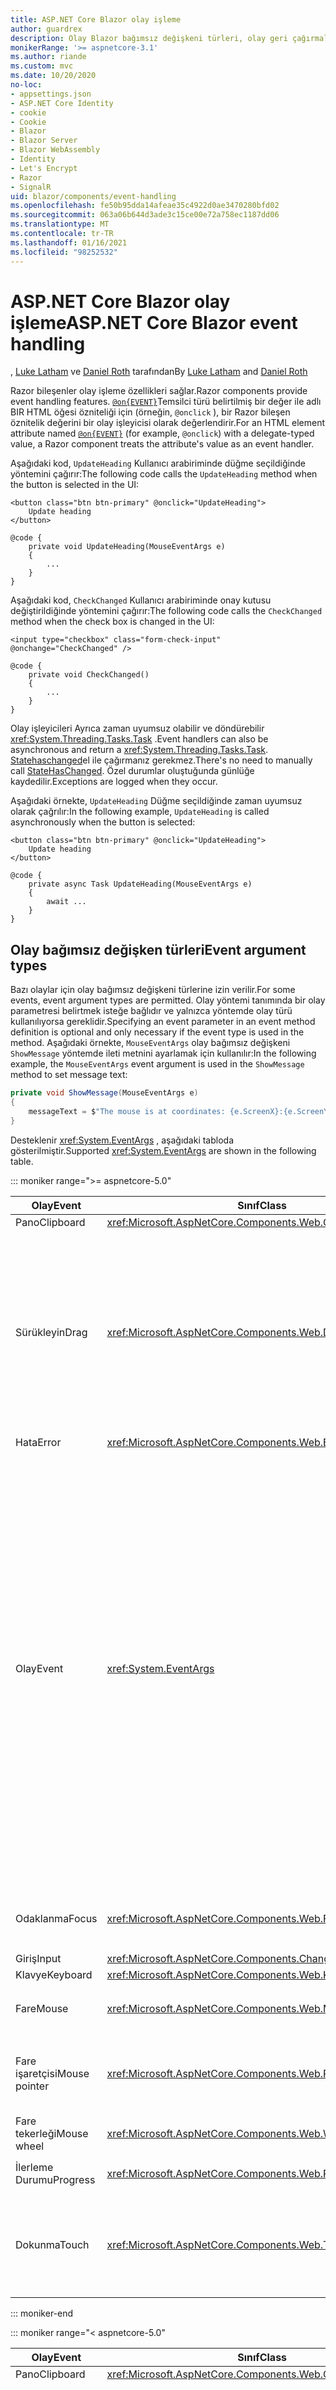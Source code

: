 ```yaml
---
title: ASP.NET Core Blazor olay işleme
author: guardrex
description: Olay Blazor bağımsız değişkeni türleri, olay geri çağırmaları ve varsayılan tarayıcı olaylarını yönetmek dahil olmak üzere olay işleme özellikleri hakkında bilgi edinin.
monikerRange: '>= aspnetcore-3.1'
ms.author: riande
ms.custom: mvc
ms.date: 10/20/2020
no-loc:
- appsettings.json
- ASP.NET Core Identity
- cookie
- Cookie
- Blazor
- Blazor Server
- Blazor WebAssembly
- Identity
- Let's Encrypt
- Razor
- SignalR
uid: blazor/components/event-handling
ms.openlocfilehash: fe50b95dda14afeae35c4922d0ae3470280bfd02
ms.sourcegitcommit: 063a06b644d3ade3c15ce00e72a758ec1187dd06
ms.translationtype: MT
ms.contentlocale: tr-TR
ms.lasthandoff: 01/16/2021
ms.locfileid: "98252532"
---
```

# <a name="aspnet-core-no-locblazor-event-handling"></a><span data-ttu-id="28588-103">ASP.NET Core Blazor olay işleme</span><span class="sxs-lookup"><span data-stu-id="28588-103">ASP.NET Core Blazor event handling</span></span>

<span data-ttu-id="28588-104">, [Luke Latham](https://github.com/guardrex) ve [Daniel Roth](https://github.com/danroth27) tarafından</span><span class="sxs-lookup"><span data-stu-id="28588-104">By [Luke Latham](https://github.com/guardrex) and [Daniel Roth](https://github.com/danroth27)</span></span>

<span data-ttu-id="28588-105">Razor bileşenler olay işleme özellikleri sağlar.</span><span class="sxs-lookup"><span data-stu-id="28588-105">Razor components provide event handling features.</span></span> <span data-ttu-id="28588-106">[`@on{EVENT}`](xref:mvc/views/razor#onevent)Temsilci türü belirtilmiş bir değer ile adlı BIR HTML öğesi özniteliği için (örneğin, `@onclick` ), bir Razor bileşen öznitelik değerini bir olay işleyicisi olarak değerlendirir.</span><span class="sxs-lookup"><span data-stu-id="28588-106">For an HTML element attribute named [`@on{EVENT}`](xref:mvc/views/razor#onevent) (for example, `@onclick`) with a delegate-typed value, a Razor component treats the attribute's value as an event handler.</span></span>

<span data-ttu-id="28588-107">Aşağıdaki kod, `UpdateHeading` Kullanıcı arabiriminde düğme seçildiğinde yöntemini çağırır:</span><span class="sxs-lookup"><span data-stu-id="28588-107">The following code calls the `UpdateHeading` method when the button is selected in the UI:</span></span>

```razor
<button class="btn btn-primary" @onclick="UpdateHeading">
    Update heading
</button>

@code {
    private void UpdateHeading(MouseEventArgs e)
    {
        ...
    }
}
```

<span data-ttu-id="28588-108">Aşağıdaki kod, `CheckChanged` Kullanıcı arabiriminde onay kutusu değiştirildiğinde yöntemini çağırır:</span><span class="sxs-lookup"><span data-stu-id="28588-108">The following code calls the `CheckChanged` method when the check box is changed in the UI:</span></span>

```razor
<input type="checkbox" class="form-check-input" @onchange="CheckChanged" />

@code {
    private void CheckChanged()
    {
        ...
    }
}
```

<span data-ttu-id="28588-109">Olay işleyicileri Ayrıca zaman uyumsuz olabilir ve döndürebilir <xref:System.Threading.Tasks.Task> .</span><span class="sxs-lookup"><span data-stu-id="28588-109">Event handlers can also be asynchronous and return a <xref:System.Threading.Tasks.Task>.</span></span> <span data-ttu-id="28588-110">[Statehaschanged](xref:blazor/components/lifecycle#state-changes)el ile çağırmanız gerekmez.</span><span class="sxs-lookup"><span data-stu-id="28588-110">There's no need to manually call [StateHasChanged](xref:blazor/components/lifecycle#state-changes).</span></span> <span data-ttu-id="28588-111">Özel durumlar oluştuğunda günlüğe kaydedilir.</span><span class="sxs-lookup"><span data-stu-id="28588-111">Exceptions are logged when they occur.</span></span>

<span data-ttu-id="28588-112">Aşağıdaki örnekte, `UpdateHeading` Düğme seçildiğinde zaman uyumsuz olarak çağrılır:</span><span class="sxs-lookup"><span data-stu-id="28588-112">In the following example, `UpdateHeading` is called asynchronously when the button is selected:</span></span>

```razor
<button class="btn btn-primary" @onclick="UpdateHeading">
    Update heading
</button>

@code {
    private async Task UpdateHeading(MouseEventArgs e)
    {
        await ...
    }
}
```

## <a name="event-argument-types"></a><span data-ttu-id="28588-113">Olay bağımsız değişken türleri</span><span class="sxs-lookup"><span data-stu-id="28588-113">Event argument types</span></span>

<span data-ttu-id="28588-114">Bazı olaylar için olay bağımsız değişkeni türlerine izin verilir.</span><span class="sxs-lookup"><span data-stu-id="28588-114">For some events, event argument types are permitted.</span></span> <span data-ttu-id="28588-115">Olay yöntemi tanımında bir olay parametresi belirtmek isteğe bağlıdır ve yalnızca yöntemde olay türü kullanılıyorsa gereklidir.</span><span class="sxs-lookup"><span data-stu-id="28588-115">Specifying an event parameter in an event method definition is optional and only necessary if the event type is used in the method.</span></span> <span data-ttu-id="28588-116">Aşağıdaki örnekte, `MouseEventArgs` olay bağımsız değişkeni `ShowMessage` yöntemde ileti metnini ayarlamak için kullanılır:</span><span class="sxs-lookup"><span data-stu-id="28588-116">In the following example, the `MouseEventArgs` event argument is used in the `ShowMessage` method to set message text:</span></span>

```csharp
private void ShowMessage(MouseEventArgs e)
{
    messageText = $"The mouse is at coordinates: {e.ScreenX}:{e.ScreenY}";
}
```

<span data-ttu-id="28588-117">Desteklenir <xref:System.EventArgs> , aşağıdaki tabloda gösterilmiştir.</span><span class="sxs-lookup"><span data-stu-id="28588-117">Supported <xref:System.EventArgs> are shown in the following table.</span></span>

::: moniker range=">= aspnetcore-5.0"

| <span data-ttu-id="28588-118">Olay</span><span class="sxs-lookup"><span data-stu-id="28588-118">Event</span></span>            | <span data-ttu-id="28588-119">Sınıf</span><span class="sxs-lookup"><span data-stu-id="28588-119">Class</span></span>  | <span data-ttu-id="28588-120">DOM olayları ve notları</span><span class="sxs-lookup"><span data-stu-id="28588-120">DOM events and notes</span></span> |
| ---------------- | ------ | -------------------- |
| <span data-ttu-id="28588-121">Pano</span><span class="sxs-lookup"><span data-stu-id="28588-121">Clipboard</span></span>        | <xref:Microsoft.AspNetCore.Components.Web.ClipboardEventArgs> | <span data-ttu-id="28588-122">`oncut`, `oncopy`, `onpaste`</span><span class="sxs-lookup"><span data-stu-id="28588-122">`oncut`, `oncopy`, `onpaste`</span></span> |
| <span data-ttu-id="28588-123">Sürükleyin</span><span class="sxs-lookup"><span data-stu-id="28588-123">Drag</span></span>             | <xref:Microsoft.AspNetCore.Components.Web.DragEventArgs> | <span data-ttu-id="28588-124">`ondrag`, `ondragstart`, `ondragenter`, `ondragleave`, `ondragover`, `ondrop`, `ondragend`</span><span class="sxs-lookup"><span data-stu-id="28588-124">`ondrag`, `ondragstart`, `ondragenter`, `ondragleave`, `ondragover`, `ondrop`, `ondragend`</span></span><br><br><span data-ttu-id="28588-125"><xref:Microsoft.AspNetCore.Components.Web.DataTransfer> ve <xref:Microsoft.AspNetCore.Components.Web.DataTransferItem> öğe verilerini sürüklemiş tutun.</span><span class="sxs-lookup"><span data-stu-id="28588-125"><xref:Microsoft.AspNetCore.Components.Web.DataTransfer> and <xref:Microsoft.AspNetCore.Components.Web.DataTransferItem> hold dragged item data.</span></span><br><br><span data-ttu-id="28588-126">Blazor [HTML sürükleme ve bırakma API 'Si](https://developer.mozilla.org/docs/Web/API/HTML_Drag_and_Drop_API)ile [js birlikte çalışma](xref:blazor/call-javascript-from-dotnet) kullanarak uygulamalarda sürükleyip bırakma uygulayın.</span><span class="sxs-lookup"><span data-stu-id="28588-126">Implement drag and drop in Blazor apps using [JS interop](xref:blazor/call-javascript-from-dotnet) with [HTML Drag and Drop API](https://developer.mozilla.org/docs/Web/API/HTML_Drag_and_Drop_API).</span></span> |
| <span data-ttu-id="28588-127">Hata</span><span class="sxs-lookup"><span data-stu-id="28588-127">Error</span></span>            | <xref:Microsoft.AspNetCore.Components.Web.ErrorEventArgs> | `onerror` |
| <span data-ttu-id="28588-128">Olay</span><span class="sxs-lookup"><span data-stu-id="28588-128">Event</span></span>            | <xref:System.EventArgs> | <span data-ttu-id="28588-129">*Genel*</span><span class="sxs-lookup"><span data-stu-id="28588-129">*General*</span></span><br><span data-ttu-id="28588-130">`onactivate`, `onbeforeactivate`, `onbeforedeactivate`, `ondeactivate`, `onfullscreenchange`, `onfullscreenerror`, `onloadeddata`, `onloadedmetadata`, `onpointerlockchange`, `onpointerlockerror`, `onreadystatechange`, `onscroll`</span><span class="sxs-lookup"><span data-stu-id="28588-130">`onactivate`, `onbeforeactivate`, `onbeforedeactivate`, `ondeactivate`, `onfullscreenchange`, `onfullscreenerror`, `onloadeddata`, `onloadedmetadata`, `onpointerlockchange`, `onpointerlockerror`, `onreadystatechange`, `onscroll`</span></span><br><br><span data-ttu-id="28588-131">*Pano*</span><span class="sxs-lookup"><span data-stu-id="28588-131">*Clipboard*</span></span><br><span data-ttu-id="28588-132">`onbeforecut`, `onbeforecopy`, `onbeforepaste`</span><span class="sxs-lookup"><span data-stu-id="28588-132">`onbeforecut`, `onbeforecopy`, `onbeforepaste`</span></span><br><br><span data-ttu-id="28588-133">*Giriş*</span><span class="sxs-lookup"><span data-stu-id="28588-133">*Input*</span></span><br><span data-ttu-id="28588-134">`oninvalid`, `onreset`, `onselect`, `onselectionchange`, `onselectstart`, `onsubmit`</span><span class="sxs-lookup"><span data-stu-id="28588-134">`oninvalid`, `onreset`, `onselect`, `onselectionchange`, `onselectstart`, `onsubmit`</span></span><br><br><span data-ttu-id="28588-135">*Medya*</span><span class="sxs-lookup"><span data-stu-id="28588-135">*Media*</span></span><br><span data-ttu-id="28588-136">`oncanplay`, `oncanplaythrough`, `oncuechange`, `ondurationchange`, `onemptied`, `onended`, `onpause`, `onplay`, `onplaying`, `onratechange`, `onseeked`, `onseeking`, `onstalled`, `onstop`, `onsuspend`, `ontimeupdate`, `ontoggle`, `onvolumechange`, `onwaiting`</span><span class="sxs-lookup"><span data-stu-id="28588-136">`oncanplay`, `oncanplaythrough`, `oncuechange`, `ondurationchange`, `onemptied`, `onended`, `onpause`, `onplay`, `onplaying`, `onratechange`, `onseeked`, `onseeking`, `onstalled`, `onstop`, `onsuspend`, `ontimeupdate`, `ontoggle`, `onvolumechange`, `onwaiting`</span></span><br><br><span data-ttu-id="28588-137"><xref:Microsoft.AspNetCore.Components.Web.EventHandlers> olay adlarıyla olay bağımsız değişken türleri arasındaki eşlemeleri yapılandırmak için öznitelikleri tutar.</span><span class="sxs-lookup"><span data-stu-id="28588-137"><xref:Microsoft.AspNetCore.Components.Web.EventHandlers> holds attributes to configure the mappings between event names and event argument types.</span></span> |
| <span data-ttu-id="28588-138">Odaklanma</span><span class="sxs-lookup"><span data-stu-id="28588-138">Focus</span></span>            | <xref:Microsoft.AspNetCore.Components.Web.FocusEventArgs> | <span data-ttu-id="28588-139">`onfocus`, `onblur`, `onfocusin`, `onfocusout`</span><span class="sxs-lookup"><span data-stu-id="28588-139">`onfocus`, `onblur`, `onfocusin`, `onfocusout`</span></span><br><br><span data-ttu-id="28588-140">İçin destek içermez `relatedTarget` .</span><span class="sxs-lookup"><span data-stu-id="28588-140">Doesn't include support for `relatedTarget`.</span></span> |
| <span data-ttu-id="28588-141">Giriş</span><span class="sxs-lookup"><span data-stu-id="28588-141">Input</span></span>            | <xref:Microsoft.AspNetCore.Components.ChangeEventArgs> | <span data-ttu-id="28588-142">`onchange`, `oninput`</span><span class="sxs-lookup"><span data-stu-id="28588-142">`onchange`, `oninput`</span></span> |
| <span data-ttu-id="28588-143">Klavye</span><span class="sxs-lookup"><span data-stu-id="28588-143">Keyboard</span></span>         | <xref:Microsoft.AspNetCore.Components.Web.KeyboardEventArgs> | <span data-ttu-id="28588-144">`onkeydown`, `onkeypress`, `onkeyup`</span><span class="sxs-lookup"><span data-stu-id="28588-144">`onkeydown`, `onkeypress`, `onkeyup`</span></span> |
| <span data-ttu-id="28588-145">Fare</span><span class="sxs-lookup"><span data-stu-id="28588-145">Mouse</span></span>            | <xref:Microsoft.AspNetCore.Components.Web.MouseEventArgs> | <span data-ttu-id="28588-146">`onclick`, `oncontextmenu`, `ondblclick`, `onmousedown`, `onmouseup`, `onmouseover`, `onmousemove`, `onmouseout`</span><span class="sxs-lookup"><span data-stu-id="28588-146">`onclick`, `oncontextmenu`, `ondblclick`, `onmousedown`, `onmouseup`, `onmouseover`, `onmousemove`, `onmouseout`</span></span> |
| <span data-ttu-id="28588-147">Fare işaretçisi</span><span class="sxs-lookup"><span data-stu-id="28588-147">Mouse pointer</span></span>    | <xref:Microsoft.AspNetCore.Components.Web.PointerEventArgs> | <span data-ttu-id="28588-148">`onpointerdown`, `onpointerup`, `onpointercancel`, `onpointermove`, `onpointerover`, `onpointerout`, `onpointerenter`, `onpointerleave`, `ongotpointercapture`, `onlostpointercapture`</span><span class="sxs-lookup"><span data-stu-id="28588-148">`onpointerdown`, `onpointerup`, `onpointercancel`, `onpointermove`, `onpointerover`, `onpointerout`, `onpointerenter`, `onpointerleave`, `ongotpointercapture`, `onlostpointercapture`</span></span> |
| <span data-ttu-id="28588-149">Fare tekerleği</span><span class="sxs-lookup"><span data-stu-id="28588-149">Mouse wheel</span></span>      | <xref:Microsoft.AspNetCore.Components.Web.WheelEventArgs> | <span data-ttu-id="28588-150">`onwheel`, `onmousewheel`</span><span class="sxs-lookup"><span data-stu-id="28588-150">`onwheel`, `onmousewheel`</span></span> |
| <span data-ttu-id="28588-151">İlerleme Durumu</span><span class="sxs-lookup"><span data-stu-id="28588-151">Progress</span></span>         | <xref:Microsoft.AspNetCore.Components.Web.ProgressEventArgs> | <span data-ttu-id="28588-152">`onabort`, `onload`, `onloadend`, `onloadstart`, `onprogress`, `ontimeout`</span><span class="sxs-lookup"><span data-stu-id="28588-152">`onabort`, `onload`, `onloadend`, `onloadstart`, `onprogress`, `ontimeout`</span></span> |
| <span data-ttu-id="28588-153">Dokunma</span><span class="sxs-lookup"><span data-stu-id="28588-153">Touch</span></span>            | <xref:Microsoft.AspNetCore.Components.Web.TouchEventArgs> | <span data-ttu-id="28588-154">`ontouchstart`, `ontouchend`, `ontouchmove`, `ontouchenter`, `ontouchleave`, `ontouchcancel`</span><span class="sxs-lookup"><span data-stu-id="28588-154">`ontouchstart`, `ontouchend`, `ontouchmove`, `ontouchenter`, `ontouchleave`, `ontouchcancel`</span></span><br><br><span data-ttu-id="28588-155"><xref:Microsoft.AspNetCore.Components.Web.TouchPoint> dokunarak duyarlı bir cihazdaki tek bir iletişim noktasını temsil eder.</span><span class="sxs-lookup"><span data-stu-id="28588-155"><xref:Microsoft.AspNetCore.Components.Web.TouchPoint> represents a single contact point on a touch-sensitive device.</span></span> |

::: moniker-end

::: moniker range="< aspnetcore-5.0"

| <span data-ttu-id="28588-156">Olay</span><span class="sxs-lookup"><span data-stu-id="28588-156">Event</span></span>            | <span data-ttu-id="28588-157">Sınıf</span><span class="sxs-lookup"><span data-stu-id="28588-157">Class</span></span> | <span data-ttu-id="28588-158">DOM olayları ve notları</span><span class="sxs-lookup"><span data-stu-id="28588-158">DOM events and notes</span></span> |
| ---------------- | ----- | -------------------- |
| <span data-ttu-id="28588-159">Pano</span><span class="sxs-lookup"><span data-stu-id="28588-159">Clipboard</span></span>        | <xref:Microsoft.AspNetCore.Components.Web.ClipboardEventArgs> | <span data-ttu-id="28588-160">`oncut`, `oncopy`, `onpaste`</span><span class="sxs-lookup"><span data-stu-id="28588-160">`oncut`, `oncopy`, `onpaste`</span></span> |
| <span data-ttu-id="28588-161">Sürükleyin</span><span class="sxs-lookup"><span data-stu-id="28588-161">Drag</span></span>             | <xref:Microsoft.AspNetCore.Components.Web.DragEventArgs> | <span data-ttu-id="28588-162">`ondrag`, `ondragstart`, `ondragenter`, `ondragleave`, `ondragover`, `ondrop`, `ondragend`</span><span class="sxs-lookup"><span data-stu-id="28588-162">`ondrag`, `ondragstart`, `ondragenter`, `ondragleave`, `ondragover`, `ondrop`, `ondragend`</span></span><br><br><span data-ttu-id="28588-163"><xref:Microsoft.AspNetCore.Components.Web.DataTransfer> ve <xref:Microsoft.AspNetCore.Components.Web.DataTransferItem> öğe verilerini sürüklemiş tutun.</span><span class="sxs-lookup"><span data-stu-id="28588-163"><xref:Microsoft.AspNetCore.Components.Web.DataTransfer> and <xref:Microsoft.AspNetCore.Components.Web.DataTransferItem> hold dragged item data.</span></span><br><br><span data-ttu-id="28588-164">Blazor [HTML sürükleme ve bırakma API 'Si](https://developer.mozilla.org/docs/Web/API/HTML_Drag_and_Drop_API)ile [js birlikte çalışma](xref:blazor/call-javascript-from-dotnet) kullanarak uygulamalarda sürükleyip bırakma uygulayın.</span><span class="sxs-lookup"><span data-stu-id="28588-164">Implement drag and drop in Blazor apps using [JS interop](xref:blazor/call-javascript-from-dotnet) with [HTML Drag and Drop API](https://developer.mozilla.org/docs/Web/API/HTML_Drag_and_Drop_API).</span></span> |
| <span data-ttu-id="28588-165">Hata</span><span class="sxs-lookup"><span data-stu-id="28588-165">Error</span></span>            | <xref:Microsoft.AspNetCore.Components.Web.ErrorEventArgs> | `onerror` |
| <span data-ttu-id="28588-166">Olay</span><span class="sxs-lookup"><span data-stu-id="28588-166">Event</span></span>            | <xref:System.EventArgs> | <span data-ttu-id="28588-167">*Genel*</span><span class="sxs-lookup"><span data-stu-id="28588-167">*General*</span></span><br><span data-ttu-id="28588-168">`onactivate`, `onbeforeactivate`, `onbeforedeactivate`, `ondeactivate`, `onfullscreenchange`, `onfullscreenerror`, `onloadeddata`, `onloadedmetadata`, `onpointerlockchange`, `onpointerlockerror`, `onreadystatechange`, `onscroll`</span><span class="sxs-lookup"><span data-stu-id="28588-168">`onactivate`, `onbeforeactivate`, `onbeforedeactivate`, `ondeactivate`, `onfullscreenchange`, `onfullscreenerror`, `onloadeddata`, `onloadedmetadata`, `onpointerlockchange`, `onpointerlockerror`, `onreadystatechange`, `onscroll`</span></span><br><br><span data-ttu-id="28588-169">*Pano*</span><span class="sxs-lookup"><span data-stu-id="28588-169">*Clipboard*</span></span><br><span data-ttu-id="28588-170">`onbeforecut`, `onbeforecopy`, `onbeforepaste`</span><span class="sxs-lookup"><span data-stu-id="28588-170">`onbeforecut`, `onbeforecopy`, `onbeforepaste`</span></span><br><br><span data-ttu-id="28588-171">*Giriş*</span><span class="sxs-lookup"><span data-stu-id="28588-171">*Input*</span></span><br><span data-ttu-id="28588-172">`oninvalid`, `onreset`, `onselect`, `onselectionchange`, `onselectstart`, `onsubmit`</span><span class="sxs-lookup"><span data-stu-id="28588-172">`oninvalid`, `onreset`, `onselect`, `onselectionchange`, `onselectstart`, `onsubmit`</span></span><br><br><span data-ttu-id="28588-173">*Medya*</span><span class="sxs-lookup"><span data-stu-id="28588-173">*Media*</span></span><br><span data-ttu-id="28588-174">`oncanplay`, `oncanplaythrough`, `oncuechange`, `ondurationchange`, `onemptied`, `onended`, `onpause`, `onplay`, `onplaying`, `onratechange`, `onseeked`, `onseeking`, `onstalled`, `onstop`, `onsuspend`, `ontimeupdate`, `onvolumechange`, `onwaiting`</span><span class="sxs-lookup"><span data-stu-id="28588-174">`oncanplay`, `oncanplaythrough`, `oncuechange`, `ondurationchange`, `onemptied`, `onended`, `onpause`, `onplay`, `onplaying`, `onratechange`, `onseeked`, `onseeking`, `onstalled`, `onstop`, `onsuspend`, `ontimeupdate`, `onvolumechange`, `onwaiting`</span></span><br><br><span data-ttu-id="28588-175"><xref:Microsoft.AspNetCore.Components.Web.EventHandlers> olay adlarıyla olay bağımsız değişken türleri arasındaki eşlemeleri yapılandırmak için öznitelikleri tutar.</span><span class="sxs-lookup"><span data-stu-id="28588-175"><xref:Microsoft.AspNetCore.Components.Web.EventHandlers> holds attributes to configure the mappings between event names and event argument types.</span></span> |
| <span data-ttu-id="28588-176">Odaklanma</span><span class="sxs-lookup"><span data-stu-id="28588-176">Focus</span></span>            | <xref:Microsoft.AspNetCore.Components.Web.FocusEventArgs> | <span data-ttu-id="28588-177">`onfocus`, `onblur`, `onfocusin`, `onfocusout`</span><span class="sxs-lookup"><span data-stu-id="28588-177">`onfocus`, `onblur`, `onfocusin`, `onfocusout`</span></span><br><br><span data-ttu-id="28588-178">İçin destek içermez `relatedTarget` .</span><span class="sxs-lookup"><span data-stu-id="28588-178">Doesn't include support for `relatedTarget`.</span></span> |
| <span data-ttu-id="28588-179">Giriş</span><span class="sxs-lookup"><span data-stu-id="28588-179">Input</span></span>            | <xref:Microsoft.AspNetCore.Components.ChangeEventArgs> | <span data-ttu-id="28588-180">`onchange`, `oninput`</span><span class="sxs-lookup"><span data-stu-id="28588-180">`onchange`, `oninput`</span></span> |
| <span data-ttu-id="28588-181">Klavye</span><span class="sxs-lookup"><span data-stu-id="28588-181">Keyboard</span></span>         | <xref:Microsoft.AspNetCore.Components.Web.KeyboardEventArgs> | <span data-ttu-id="28588-182">`onkeydown`, `onkeypress`, `onkeyup`</span><span class="sxs-lookup"><span data-stu-id="28588-182">`onkeydown`, `onkeypress`, `onkeyup`</span></span> |
| <span data-ttu-id="28588-183">Fare</span><span class="sxs-lookup"><span data-stu-id="28588-183">Mouse</span></span>            | <xref:Microsoft.AspNetCore.Components.Web.MouseEventArgs> | <span data-ttu-id="28588-184">`onclick`, `oncontextmenu`, `ondblclick`, `onmousedown`, `onmouseup`, `onmouseover`, `onmousemove`, `onmouseout`</span><span class="sxs-lookup"><span data-stu-id="28588-184">`onclick`, `oncontextmenu`, `ondblclick`, `onmousedown`, `onmouseup`, `onmouseover`, `onmousemove`, `onmouseout`</span></span> |
| <span data-ttu-id="28588-185">Fare işaretçisi</span><span class="sxs-lookup"><span data-stu-id="28588-185">Mouse pointer</span></span>    | <xref:Microsoft.AspNetCore.Components.Web.PointerEventArgs> | <span data-ttu-id="28588-186">`onpointerdown`, `onpointerup`, `onpointercancel`, `onpointermove`, `onpointerover`, `onpointerout`, `onpointerenter`, `onpointerleave`, `ongotpointercapture`, `onlostpointercapture`</span><span class="sxs-lookup"><span data-stu-id="28588-186">`onpointerdown`, `onpointerup`, `onpointercancel`, `onpointermove`, `onpointerover`, `onpointerout`, `onpointerenter`, `onpointerleave`, `ongotpointercapture`, `onlostpointercapture`</span></span> |
| <span data-ttu-id="28588-187">Fare tekerleği</span><span class="sxs-lookup"><span data-stu-id="28588-187">Mouse wheel</span></span>      | <xref:Microsoft.AspNetCore.Components.Web.WheelEventArgs> | <span data-ttu-id="28588-188">`onwheel`, `onmousewheel`</span><span class="sxs-lookup"><span data-stu-id="28588-188">`onwheel`, `onmousewheel`</span></span> |
| <span data-ttu-id="28588-189">İlerleme Durumu</span><span class="sxs-lookup"><span data-stu-id="28588-189">Progress</span></span>         | <xref:Microsoft.AspNetCore.Components.Web.ProgressEventArgs> | <span data-ttu-id="28588-190">`onabort`, `onload`, `onloadend`, `onloadstart`, `onprogress`, `ontimeout`</span><span class="sxs-lookup"><span data-stu-id="28588-190">`onabort`, `onload`, `onloadend`, `onloadstart`, `onprogress`, `ontimeout`</span></span> |
| <span data-ttu-id="28588-191">Dokunma</span><span class="sxs-lookup"><span data-stu-id="28588-191">Touch</span></span>            | <xref:Microsoft.AspNetCore.Components.Web.TouchEventArgs> | <span data-ttu-id="28588-192">`ontouchstart`, `ontouchend`, `ontouchmove`, `ontouchenter`, `ontouchleave`, `ontouchcancel`</span><span class="sxs-lookup"><span data-stu-id="28588-192">`ontouchstart`, `ontouchend`, `ontouchmove`, `ontouchenter`, `ontouchleave`, `ontouchcancel`</span></span><br><br><span data-ttu-id="28588-193"><xref:Microsoft.AspNetCore.Components.Web.TouchPoint> dokunarak duyarlı bir cihazdaki tek bir iletişim noktasını temsil eder.</span><span class="sxs-lookup"><span data-stu-id="28588-193"><xref:Microsoft.AspNetCore.Components.Web.TouchPoint> represents a single contact point on a touch-sensitive device.</span></span> |

::: moniker-end

<span data-ttu-id="28588-194">Daha fazla bilgi için aşağıdaki kaynaklara bakın:</span><span class="sxs-lookup"><span data-stu-id="28588-194">For more information, see the following resources:</span></span>

* <span data-ttu-id="28588-195">[ `EventArgs` ASP.NET Core başvuru kaynağındaki sınıflar (DotNet/aspnetcore `master` dalı)](https://github.com/dotnet/aspnetcore/tree/master/src/Components/Web/src/Web).</span><span class="sxs-lookup"><span data-stu-id="28588-195">[`EventArgs` classes in the ASP.NET Core reference source (dotnet/aspnetcore `master` branch)](https://github.com/dotnet/aspnetcore/tree/master/src/Components/Web/src/Web).</span></span> <span data-ttu-id="28588-196">`master`Dal, *sonraki* ASP.NET Core sürümü için geliştirme aşamasındaki API 'yi temsil eder.</span><span class="sxs-lookup"><span data-stu-id="28588-196">The `master` branch represents API under development for the *next* ASP.NET Core release.</span></span> <span data-ttu-id="28588-197">Geçerli sürüm için uygun GitHub depo dalını (örneğin, `release/3.1` ) seçin.</span><span class="sxs-lookup"><span data-stu-id="28588-197">For the current release, select the appropriate GitHub repository branch (for example, `release/3.1`).</span></span>
* <span data-ttu-id="28588-198">[MDN Web belgeleri: GlobalEventHandlers](https://developer.mozilla.org/docs/Web/API/GlobalEventHandlers): hangi HTML ÖĞELERININ her Dom olayını destekledikleri hakkında bilgiler içerir.</span><span class="sxs-lookup"><span data-stu-id="28588-198">[MDN web docs: GlobalEventHandlers](https://developer.mozilla.org/docs/Web/API/GlobalEventHandlers): Includes information on which HTML elements support each DOM event.</span></span>

## <a name="lambda-expressions"></a><span data-ttu-id="28588-199">Lambda ifadeleri</span><span class="sxs-lookup"><span data-stu-id="28588-199">Lambda expressions</span></span>

<span data-ttu-id="28588-200">[Lambda ifadeleri](/dotnet/csharp/programming-guide/statements-expressions-operators/lambda-expressions) de kullanılabilir:</span><span class="sxs-lookup"><span data-stu-id="28588-200">[Lambda expressions](/dotnet/csharp/programming-guide/statements-expressions-operators/lambda-expressions) can also be used:</span></span>

```razor
<button @onclick="@(e => Console.WriteLine("Hello, world!"))">Say hello</button>
```

<span data-ttu-id="28588-201">Genellikle, bir dizi öğe üzerinde yineleme yaparken olduğu gibi ek değerlerin üzerinde kapatılabilir.</span><span class="sxs-lookup"><span data-stu-id="28588-201">It's often convenient to close over additional values, such as when iterating over a set of elements.</span></span> <span data-ttu-id="28588-202">Aşağıdaki örnek, her biri `UpdateHeading` Kullanıcı arabiriminde seçildiğinde bir olay bağımsız değişkeni ( <xref:Microsoft.AspNetCore.Components.Web.MouseEventArgs> ) ve düğme numarası () geçiren üç düğme oluşturur `buttonNumber` :</span><span class="sxs-lookup"><span data-stu-id="28588-202">The following example creates three buttons, each of which calls `UpdateHeading` passing an event argument (<xref:Microsoft.AspNetCore.Components.Web.MouseEventArgs>) and its button number (`buttonNumber`) when selected in the UI:</span></span>

```razor
<h2>@message</h2>

@for (var i = 1; i < 4; i++)
{
    var buttonNumber = i;

    <button class="btn btn-primary"
            @onclick="@(e => UpdateHeading(e, buttonNumber))">
        Button #@i
    </button>
}

@code {
    private string message = "Select a button to learn its position.";

    private void UpdateHeading(MouseEventArgs e, int buttonNumber)
    {
        message = $"You selected Button #{buttonNumber} at " +
            $"mouse position: {e.ClientX} X {e.ClientY}.";
    }
}
```

> [!NOTE]
> <span data-ttu-id="28588-203">Bir  Loop değişkenini, `i` Yukarıdaki döngü örneğinde olduğu gibi doğrudan bir lambda ifadesinde kullanmayın `for` .</span><span class="sxs-lookup"><span data-stu-id="28588-203">Do **not** use a loop variable directly in a lambda expression, such as `i` in the preceding `for` loop example.</span></span> <span data-ttu-id="28588-204">Aksi halde, aynı değişken tüm lambda ifadeleri tarafından kullanılır ve tüm Lambdalar için aynı değerin kullanılmasına neden olur.</span><span class="sxs-lookup"><span data-stu-id="28588-204">Otherwise, the same variable is used by all lambda expressions, which results in use of the same value in all lambdas.</span></span> <span data-ttu-id="28588-205">Değişkenin değerini her zaman yerel bir değişkende yakala ve sonra kullanın.</span><span class="sxs-lookup"><span data-stu-id="28588-205">Always capture the variable's value in a local variable and then use it.</span></span> <span data-ttu-id="28588-206">Önceki örnekte, Loop değişkeni `i` öğesine atanır `buttonNumber` .</span><span class="sxs-lookup"><span data-stu-id="28588-206">In the preceding example, the loop variable `i` is assigned to `buttonNumber`.</span></span>

## <a name="eventcallback"></a><span data-ttu-id="28588-207">EventCallback</span><span class="sxs-lookup"><span data-stu-id="28588-207">EventCallback</span></span>

<span data-ttu-id="28588-208">İç içe bileşenler içeren yaygın bir senaryo, bir alt bileşen olayı gerçekleştiğinde bir üst bileşenin yöntemini çalıştırma yöntemidir.</span><span class="sxs-lookup"><span data-stu-id="28588-208">A common scenario with nested components is the desire to run a parent component's method when a child component event occurs.</span></span> <span data-ttu-id="28588-209">`onclick`Alt bileşende gerçekleşen bir olay yaygın kullanım durumdur.</span><span class="sxs-lookup"><span data-stu-id="28588-209">An `onclick` event occurring in the child component is a common use case.</span></span> <span data-ttu-id="28588-210">Olayları bileşenler genelinde göstermek için bir kullanın <xref:Microsoft.AspNetCore.Components.EventCallback> .</span><span class="sxs-lookup"><span data-stu-id="28588-210">To expose events across components, use an <xref:Microsoft.AspNetCore.Components.EventCallback>.</span></span> <span data-ttu-id="28588-211">Bir üst bileşen bir alt bileşene geri çağırma yöntemi atayabilir <xref:Microsoft.AspNetCore.Components.EventCallback> .</span><span class="sxs-lookup"><span data-stu-id="28588-211">A parent component can assign a callback method to a child component's <xref:Microsoft.AspNetCore.Components.EventCallback>.</span></span>

<span data-ttu-id="28588-212">`ChildComponent`Örnek uygulamada ( `Components/ChildComponent.razor` ), bir düğmenin `onclick` işleyicisinin örnekten bir temsilci alacak şekilde nasıl ayarlandığını gösterir <xref:Microsoft.AspNetCore.Components.EventCallback> `ParentComponent` .</span><span class="sxs-lookup"><span data-stu-id="28588-212">The `ChildComponent` in the sample app (`Components/ChildComponent.razor`) demonstrates how a button's `onclick` handler is set up to receive an <xref:Microsoft.AspNetCore.Components.EventCallback> delegate from the sample's `ParentComponent`.</span></span> <span data-ttu-id="28588-213">,, <xref:Microsoft.AspNetCore.Components.EventCallback> `MouseEventArgs` `onclick` Bir çevre cihazından bir olay için uygun olan ile öğesine yazılır:</span><span class="sxs-lookup"><span data-stu-id="28588-213">The <xref:Microsoft.AspNetCore.Components.EventCallback> is typed with `MouseEventArgs`, which is appropriate for an `onclick` event from a peripheral device:</span></span>

[!code-razor[](../common/samples/5.x/BlazorWebAssemblySample/Components/ChildComponent.razor?highlight=5-7,17-18)]

<span data-ttu-id="28588-214">, `ParentComponent` Alt öğenin <xref:Microsoft.AspNetCore.Components.EventCallback%601> ( `OnClickCallback` ) metodunu kendi yöntemine ayarlar `ShowMessage` .</span><span class="sxs-lookup"><span data-stu-id="28588-214">The `ParentComponent` sets the child's <xref:Microsoft.AspNetCore.Components.EventCallback%601> (`OnClickCallback`) to its `ShowMessage` method.</span></span>

<span data-ttu-id="28588-215">`Pages/ParentComponent.razor`:</span><span class="sxs-lookup"><span data-stu-id="28588-215">`Pages/ParentComponent.razor`:</span></span>

```razor
@page "/ParentComponent"

<h1>Parent-child example</h1>

<ChildComponent Title="Panel Title from Parent"
                OnClickCallback="@ShowMessage">
    Content of the child component is supplied
    by the parent component.
</ChildComponent>

<p><b>@messageText</b></p>

@code {
    private string messageText;

    private void ShowMessage(MouseEventArgs e)
    {
        messageText = $"Blaze a new trail with Blazor! ({e.ScreenX}, {e.ScreenY})";
    }
}
```

<span data-ttu-id="28588-216">Düğme ' de seçildiğinde `ChildComponent` :</span><span class="sxs-lookup"><span data-stu-id="28588-216">When the button is selected in the `ChildComponent`:</span></span>

* <span data-ttu-id="28588-217">`ParentComponent`Öğesinin `ShowMessage` yöntemi çağrılır.</span><span class="sxs-lookup"><span data-stu-id="28588-217">The `ParentComponent`'s `ShowMessage` method is called.</span></span> <span data-ttu-id="28588-218">`messageText` güncelleştirilir ve içinde görüntülenir `ParentComponent` .</span><span class="sxs-lookup"><span data-stu-id="28588-218">`messageText` is updated and displayed in the `ParentComponent`.</span></span>
* <span data-ttu-id="28588-219">[`StateHasChanged`](xref:blazor/components/lifecycle#state-changes)Geri çağırma yönteminde () bir çağrısı gerekli değildir `ShowMessage` .</span><span class="sxs-lookup"><span data-stu-id="28588-219">A call to [`StateHasChanged`](xref:blazor/components/lifecycle#state-changes) isn't required in the callback's method (`ShowMessage`).</span></span> <span data-ttu-id="28588-220"><xref:Microsoft.AspNetCore.Components.ComponentBase.StateHasChanged%2A> alt `ParentComponent` Olaylar, alt öğe içinde yürütülen olay işleyicilerinde bileşen rerendering tetiklenmesi için otomatik olarak çağrılır.</span><span class="sxs-lookup"><span data-stu-id="28588-220"><xref:Microsoft.AspNetCore.Components.ComponentBase.StateHasChanged%2A> is called automatically to rerender the `ParentComponent`, just as child events trigger component rerendering in event handlers that execute within the child.</span></span> <span data-ttu-id="28588-221">Daha fazla bilgi için bkz. <xref:blazor/components/rendering>.</span><span class="sxs-lookup"><span data-stu-id="28588-221">For more information, see <xref:blazor/components/rendering>.</span></span>

<span data-ttu-id="28588-222"><xref:Microsoft.AspNetCore.Components.EventCallback> ve <xref:Microsoft.AspNetCore.Components.EventCallback%601> zaman uyumsuz temsilcilere izin verir.</span><span class="sxs-lookup"><span data-stu-id="28588-222"><xref:Microsoft.AspNetCore.Components.EventCallback> and <xref:Microsoft.AspNetCore.Components.EventCallback%601> permit asynchronous delegates.</span></span> <span data-ttu-id="28588-223"><xref:Microsoft.AspNetCore.Components.EventCallback> kesin olarak yazılmış ve içinde herhangi bir tür bağımsız değişkeni geçişine izin veriyor `InvokeAsync(Object)` .</span><span class="sxs-lookup"><span data-stu-id="28588-223"><xref:Microsoft.AspNetCore.Components.EventCallback> is weakly typed and allows passing any type argument in `InvokeAsync(Object)`.</span></span> <span data-ttu-id="28588-224"><xref:Microsoft.AspNetCore.Components.EventCallback%601> kesin bir şekilde türdedir ve `T` Bu öğesine atanabilen bir bağımsız değişken geçirilmesini gerektirir `InvokeAsync(T)` `TValue` .</span><span class="sxs-lookup"><span data-stu-id="28588-224"><xref:Microsoft.AspNetCore.Components.EventCallback%601> is strongly typed and requires passing a `T` argument in `InvokeAsync(T)` that's assignable to `TValue`.</span></span>

```razor
<ChildComponent 
    OnClickCallback="@(async () => { await Task.Yield(); messageText = "Blaze It!"; })" />
```

<span data-ttu-id="28588-225">Bir <xref:Microsoft.AspNetCore.Components.EventCallback> veya <xref:Microsoft.AspNetCore.Components.EventCallback%601> ile çağırın <xref:Microsoft.AspNetCore.Components.EventCallback.InvokeAsync%2A> ve şunu bekler <xref:System.Threading.Tasks.Task> :</span><span class="sxs-lookup"><span data-stu-id="28588-225">Invoke an <xref:Microsoft.AspNetCore.Components.EventCallback> or <xref:Microsoft.AspNetCore.Components.EventCallback%601> with <xref:Microsoft.AspNetCore.Components.EventCallback.InvokeAsync%2A> and await the <xref:System.Threading.Tasks.Task>:</span></span>

```csharp
await OnClickCallback.InvokeAsync(arg);
```

<span data-ttu-id="28588-226"><xref:Microsoft.AspNetCore.Components.EventCallback> <xref:Microsoft.AspNetCore.Components.EventCallback%601> Olay işleme ve bağlama bileşeni parametreleri için ve kullanın.</span><span class="sxs-lookup"><span data-stu-id="28588-226">Use <xref:Microsoft.AspNetCore.Components.EventCallback> and <xref:Microsoft.AspNetCore.Components.EventCallback%601> for event handling and binding component parameters.</span></span>

<span data-ttu-id="28588-227">Kesin olarak belirlenmiş türü tercih edin <xref:Microsoft.AspNetCore.Components.EventCallback%601> <xref:Microsoft.AspNetCore.Components.EventCallback> .</span><span class="sxs-lookup"><span data-stu-id="28588-227">Prefer the strongly typed <xref:Microsoft.AspNetCore.Components.EventCallback%601> over <xref:Microsoft.AspNetCore.Components.EventCallback>.</span></span> <span data-ttu-id="28588-228"><xref:Microsoft.AspNetCore.Components.EventCallback%601> bileşenin kullanıcılarına daha iyi hata geri bildirimi sağlar.</span><span class="sxs-lookup"><span data-stu-id="28588-228"><xref:Microsoft.AspNetCore.Components.EventCallback%601> provides better error feedback to users of the component.</span></span> <span data-ttu-id="28588-229">Diğer UI olay işleyicileriyle benzer şekilde, olay parametresini belirtmek isteğe bağlıdır.</span><span class="sxs-lookup"><span data-stu-id="28588-229">Similar to other UI event handlers, specifying the event parameter is optional.</span></span> <span data-ttu-id="28588-230"><xref:Microsoft.AspNetCore.Components.EventCallback>Geri çağırmaya hiçbir değer geçirilmemişse kullanın.</span><span class="sxs-lookup"><span data-stu-id="28588-230">Use <xref:Microsoft.AspNetCore.Components.EventCallback> when there's no value passed to the callback.</span></span>

## <a name="prevent-default-actions"></a><span data-ttu-id="28588-231">Varsayılan eylemleri engelle</span><span class="sxs-lookup"><span data-stu-id="28588-231">Prevent default actions</span></span>

<span data-ttu-id="28588-232">[`@on{EVENT}:preventDefault`](xref:mvc/views/razor#oneventpreventdefault)Bir olayın varsayılan eylemini engellemek için Directive özniteliğini kullanın.</span><span class="sxs-lookup"><span data-stu-id="28588-232">Use the [`@on{EVENT}:preventDefault`](xref:mvc/views/razor#oneventpreventdefault) directive attribute to prevent the default action for an event.</span></span>

<span data-ttu-id="28588-233">Giriş cihazında bir anahtar seçildiğinde ve öğe odağı bir metin kutusunda olduğunda, bir tarayıcı normalde metin kutusunda anahtarın karakterini görüntüler.</span><span class="sxs-lookup"><span data-stu-id="28588-233">When a key is selected on an input device and the element focus is on a text box, a browser normally displays the key's character in the text box.</span></span> <span data-ttu-id="28588-234">Aşağıdaki örnekte, Directive özniteliği belirtilerek varsayılan davranış engellenir `@onkeypress:preventDefault` .</span><span class="sxs-lookup"><span data-stu-id="28588-234">In the following example, the default behavior is prevented by specifying the `@onkeypress:preventDefault` directive attribute.</span></span> <span data-ttu-id="28588-235">Sayaç artar ve **+** anahtar `<input>` öğenin değerine yakalanmaz:</span><span class="sxs-lookup"><span data-stu-id="28588-235">The counter increments, and the **+** key isn't captured into the `<input>` element's value:</span></span>

```razor
<input value="@count" @onkeypress="KeyHandler" @onkeypress:preventDefault />

@code {
    private int count = 0;

    private void KeyHandler(KeyboardEventArgs e)
    {
        if (e.Key == "+")
        {
            count++;
        }
    }
}
```

<span data-ttu-id="28588-236">`@on{EVENT}:preventDefault`Özniteliği bir değer olmadan belirtmek ile eşdeğerdir `@on{EVENT}:preventDefault="true"` .</span><span class="sxs-lookup"><span data-stu-id="28588-236">Specifying the `@on{EVENT}:preventDefault` attribute without a value is equivalent to `@on{EVENT}:preventDefault="true"`.</span></span>

<span data-ttu-id="28588-237">Özniteliğin değeri de bir ifade olabilir.</span><span class="sxs-lookup"><span data-stu-id="28588-237">The value of the attribute can also be an expression.</span></span> <span data-ttu-id="28588-238">Aşağıdaki örnekte, `shouldPreventDefault` `bool` ya da olarak ayarlanan bir alandır `true` `false` :</span><span class="sxs-lookup"><span data-stu-id="28588-238">In the following example, `shouldPreventDefault` is a `bool` field set to either `true` or `false`:</span></span>

```razor
<input @onkeypress:preventDefault="shouldPreventDefault" />
```

## <a name="stop-event-propagation"></a><span data-ttu-id="28588-239">Olay yaymayı durdur</span><span class="sxs-lookup"><span data-stu-id="28588-239">Stop event propagation</span></span>

<span data-ttu-id="28588-240">[`@on{EVENT}:stopPropagation`](xref:mvc/views/razor#oneventstoppropagation)Olay yaymayı durdurmak için Directive özniteliğini kullanın.</span><span class="sxs-lookup"><span data-stu-id="28588-240">Use the [`@on{EVENT}:stopPropagation`](xref:mvc/views/razor#oneventstoppropagation) directive attribute to stop event propagation.</span></span>

<span data-ttu-id="28588-241">Aşağıdaki örnekte, onay kutusunun seçilmesi ikinci alt öğeden üst öğeye yayılan olay tıklamasını önler `<div>` `<div>` :</span><span class="sxs-lookup"><span data-stu-id="28588-241">In the following example, selecting the check box prevents click events from the second child `<div>` from propagating to the parent `<div>`:</span></span>

```razor
<label>
    <input @bind="stopPropagation" type="checkbox" />
    Stop Propagation
</label>

<div @onclick="OnSelectParentDiv">
    <h3>Parent div</h3>

    <div @onclick="OnSelectChildDiv">
        Child div that doesn't stop propagation when selected.
    </div>

    <div @onclick="OnSelectChildDiv" @onclick:stopPropagation="stopPropagation">
        Child div that stops propagation when selected.
    </div>
</div>

@code {
    private bool stopPropagation = false;

    private void OnSelectParentDiv() => 
        Console.WriteLine($"The parent div was selected. {DateTime.Now}");
    private void OnSelectChildDiv() => 
        Console.WriteLine($"A child div was selected. {DateTime.Now}");
}
```

::: moniker range=">= aspnetcore-5.0"

## <a name="focus-an-element"></a><span data-ttu-id="28588-242">Bir öğeyi odaklayın</span><span class="sxs-lookup"><span data-stu-id="28588-242">Focus an element</span></span>

<span data-ttu-id="28588-243">`FocusAsync`Kodda bir öğe odaklanmak için bir [öğe başvurusunda](xref:blazor/call-javascript-from-dotnet#capture-references-to-elements) çağırın:</span><span class="sxs-lookup"><span data-stu-id="28588-243">Call `FocusAsync` on an [element reference](xref:blazor/call-javascript-from-dotnet#capture-references-to-elements) to focus an element in code:</span></span>

```razor
<input @ref="exampleInput" />

<button @onclick="ChangeFocus">Focus the Input Element</button>

@code {
    private ElementReference exampleInput;
    
    private async Task ChangeFocus()
    {
        await exampleInput.FocusAsync();
    }
}
```

::: moniker-end
